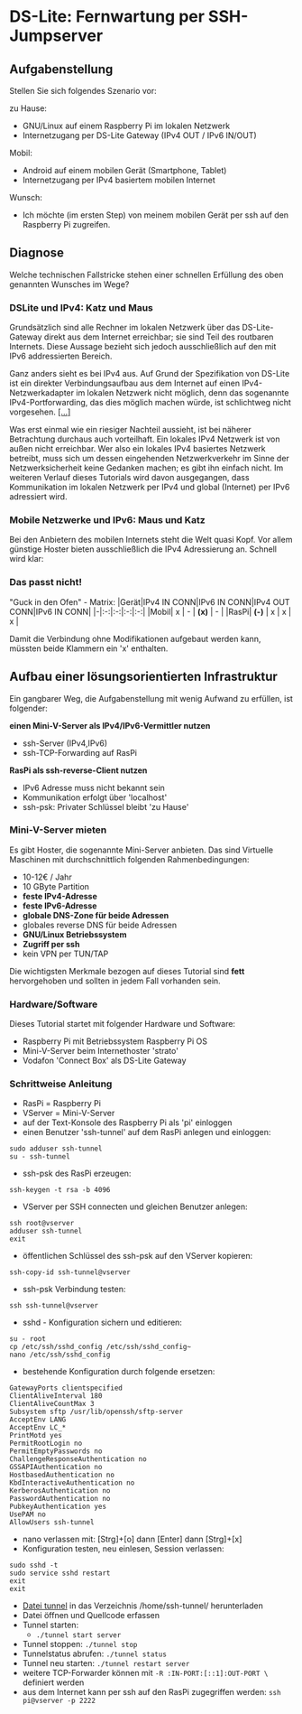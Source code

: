 # DS-Lite: Fernwartung per SSH-Jumpserver

## Aufgabenstellung

Stellen Sie sich folgendes Szenario vor:

zu Hause:
- GNU/Linux auf einem Raspberry Pi im lokalen Netzwerk
- Internetzugang per DS-Lite Gateway (IPv4 OUT / IPv6 IN/OUT)

Mobil:
- Android auf einem mobilen Gerät (Smartphone, Tablet)
- Internetzugang per IPv4 basiertem mobilen Internet

Wunsch:
- Ich möchte (im ersten Step) von meinem mobilen Gerät per ssh auf den Raspberry Pi zugreifen.

## Diagnose

Welche technischen Fallstricke stehen einer schnellen Erfüllung des oben genannten Wunsches im Wege?

### DSLite und IPv4: Katz und Maus

Grundsätzlich sind alle Rechner im lokalen Netzwerk
über das DS-Lite-Gateway
direkt aus dem Internet erreichbar;
sie sind Teil des routbaren Internets.
Diese Aussage bezieht sich jedoch ausschließlich
auf den mit IPv6 addressierten Bereich.

Ganz anders sieht es bei IPv4 aus.
Auf Grund der Spezifikation von DS-Lite
ist ein direkter Verbindungsaufbau
aus dem Internet
auf einen IPv4-Netzwerkadapter
im lokalen Netzwerk nicht möglich,
denn das sogenannte IPv4-Portforwarding,
das dies möglich machen würde,
ist schlichtweg nicht vorgesehen. [[...]](https://de.wikipedia.org/wiki/IPv6#Dual-Stack_Lite_(DS-Lite))

Was erst einmal wie ein riesiger Nachteil aussieht,
ist bei näherer Betrachtung durchaus auch vorteilhaft.
Ein lokales IPv4 Netzwerk ist von außen nicht erreichbar.
Wer also ein lokales IPv4 basiertes Netzwerk betreibt,
muss sich um dessen eingehenden Netzwerkverkehr
im Sinne der Netzwerksicherheit keine Gedanken machen;
es gibt ihn einfach nicht.
Im weiteren Verlauf dieses Tutorials wird davon ausgegangen,
dass Kommunikation im lokalen Netzwerk per IPv4
und global (Internet) per IPv6 adressiert wird.

### Mobile Netzwerke und IPv6: Maus und Katz

Bei den Anbietern des mobilen Internets steht die Welt quasi Kopf.
Vor allem günstige Hoster bieten ausschließlich die IPv4 Adressierung an.
Schnell wird klar:

### Das passt nicht!

"Guck in den Ofen" - Matrix:
|Gerät|IPv4 IN CONN|IPv6 IN CONN|IPv4 OUT CONN|IPv6 IN CONN|
|-|:-:|:-:|:-:|:-:|
|Mobil| x | - | **(x)** | - |
|RasPi| **(-)** | x | x | x |

Damit die Verbindung ohne Modifikationen aufgebaut werden kann,
müssten beide Klammern ein 'x' enthalten.

## Aufbau einer lösungsorientierten Infrastruktur

Ein gangbarer Weg, die Aufgabenstellung mit wenig Aufwand zu erfüllen, ist folgender:

**einen Mini-V-Server als IPv4/IPv6-Vermittler nutzen**
- ssh-Server (IPv4,IPv6)
- ssh-TCP-Forwarding auf RasPi

**RasPi als ssh-reverse-Client nutzen**
- IPv6 Adresse muss nicht bekannt sein
- Kommunikation erfolgt über 'localhost'
- ssh-psk: Privater Schlüssel bleibt 'zu Hause'

### Mini-V-Server mieten

Es gibt Hoster,
die sogenannte Mini-Server anbieten.
Das sind Virtuelle Maschinen mit durchschnittlich folgenden Rahmenbedingungen:

- 10-12€ / Jahr
- 10 GByte Partition
- **feste IPv4-Adresse**
- **feste IPv6-Adresse**
- **globale DNS-Zone für beide Adressen**
- globales reverse DNS für beide Adressen
- **GNU/Linux Betriebssystem**
- **Zugriff per ssh**
- kein VPN per TUN/TAP

Die wichtigsten Merkmale bezogen auf dieses Tutorial
sind **fett** hervorgehoben und sollten in jedem Fall vorhanden sein.

### Hardware/Software

Dieses Tutorial startet mit folgender Hardware und Software:

- Raspberry Pi mit Betriebssystem Raspberry Pi OS
- Mini-V-Server beim Internethoster 'strato'
- Vodafon 'Connect Box' als DS-Lite Gateway

### Schrittweise Anleitung

- RasPi = Raspberry Pi
- VServer = Mini-V-Server
- auf der Text-Konsole des Raspberry Pi als 'pi' einloggen
- einen Benutzer 'ssh-tunnel' auf dem RasPi anlegen und einloggen:
```
sudo adduser ssh-tunnel
su - ssh-tunnel
```
- ssh-psk des RasPi erzeugen:
```
ssh-keygen -t rsa -b 4096
```
- VServer per SSH connecten und gleichen Benutzer anlegen:
```
ssh root@vserver
adduser ssh-tunnel
exit
```
- öffentlichen Schlüssel des ssh-psk auf den VServer kopieren:
```
ssh-copy-id ssh-tunnel@vserver
```
- ssh-psk Verbindung testen:
```
ssh ssh-tunnel@vserver
```
- sshd - Konfiguration sichern und editieren:
```
su - root
cp /etc/ssh/sshd_config /etc/ssh/sshd_config~
nano /etc/ssh/sshd_config
```
- bestehende Konfiguration durch folgende ersetzen:
```
GatewayPorts clientspecified
ClientAliveInterval 180
ClientAliveCountMax 3
Subsystem sftp /usr/lib/openssh/sftp-server
AcceptEnv LANG
AcceptEnv LC_*
PrintMotd yes
PermitRootLogin no
PermitEmptyPasswords no
ChallengeResponseAuthentication no
GSSAPIAuthentication no
HostbasedAuthentication no
KbdInteractiveAuthentication no
KerberosAuthentication no
PasswordAuthentication no
PubkeyAuthentication yes
UsePAM no
AllowUsers ssh-tunnel
```
- nano verlassen mit: [Strg]+[o] dann [Enter] dann [Strg]+[x]
- Konfiguration testen, neu einlesen, Session verlassen:
```
sudo sshd -t
sudo service sshd restart
exit
exit
```
- [Datei tunnel](https://github.com/ingank/Linux/blob/master/files/how2_dslite-ssh-jumpserver/tunnel) in das Verzeichnis /home/ssh-tunnel/ herunterladen
- Datei öffnen und Quellcode erfassen
- Tunnel starten:
  - `./tunnel start server`
- Tunnel stoppen: `./tunnel stop`
- Tunnelstatus abrufen: `./tunnel status`
- Tunnel neu starten: `./tunnel restart server`
- weitere TCP-Forwarder können mit `-R :IN-PORT:[::1]:OUT-PORT \` definiert werden
- aus dem Internet kann per ssh auf den RasPi zugegriffen werden: `ssh pi@vserver -p 2222`
